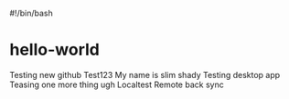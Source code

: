 #!/bin/bash
# hello-world

Testing new github
Test123 My name is slim shady
Testing desktop app
Teasing one more thing
ugh
Localtest
Remote back sync
